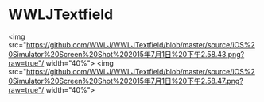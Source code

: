# WWLJTextfield
<img src="https://github.com/WWLJ/WWLJTextfield/blob/master/source/iOS%20Simulator%20Screen%20Shot%202015年7月1日%20下午2.58.43.png?raw=true"/ width="40%">
<img src="https://github.com/WWLJ/WWLJTextfield/blob/master/source/iOS%20Simulator%20Screen%20Shot%202015年7月1日%20下午2.58.47.png?raw=true"/ width="40%">

